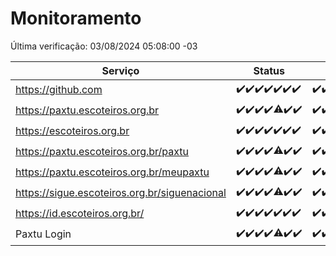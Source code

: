 # Monitoramento

Última verificação: 03/08/2024 05:08:00 -03

|Serviço|Status|Últimas 24h|
|---|---|---|
|https://github.com|<span title="2024-07-27: OK=24">✔️</span><span title="2024-07-28: OK=23">✔️</span><span title="2024-07-29: OK=24">✔️</span><span title="2024-07-30: OK=24">✔️</span><span title="2024-07-31: OK=24">✔️</span><span title="2024-08-01: OK=23">✔️</span><span title="2024-08-02: OK=8">✔️</span>|<span title="02/08/2024 05:09:00 -03 : 200">✔️</span><span title="02/08/2024 06:08:00 -03 : 200">✔️</span><span title="02/08/2024 07:07:00 -03 : 200">✔️</span><span title="02/08/2024 08:06:00 -03 : 200">✔️</span><span title="02/08/2024 09:12:00 -03 : 200">✔️</span><span title="02/08/2024 10:10:00 -03 : 200">✔️</span><span title="02/08/2024 11:07:00 -03 : 200">✔️</span><span title="02/08/2024 12:07:00 -03 : 200">✔️</span><span title="02/08/2024 13:08:00 -03 : 200">✔️</span><span title="02/08/2024 14:06:00 -03 : 200">✔️</span><span title="02/08/2024 15:09:00 -03 : 200">✔️</span><span title="02/08/2024 16:04:00 -03 : 200">✔️</span><span title="02/08/2024 17:08:00 -03 : 200">✔️</span><span title="02/08/2024 18:07:00 -03 : 200">✔️</span><span title="02/08/2024 19:06:00 -03 : 200">✔️</span><span title="02/08/2024 20:06:00 -03 : 200">✔️</span><span title="02/08/2024 21:34:00 -03 : 200">✔️</span><span title="02/08/2024 22:55:00 -03 : 200">✔️</span><span title="02/08/2024 23:27:00 -03 : 200">✔️</span><span title="03/08/2024 00:07:00 -03 : 200">✔️</span><span title="03/08/2024 01:08:00 -03 : 200">✔️</span><span title="03/08/2024 02:06:00 -03 : 200">✔️</span><span title="03/08/2024 03:10:00 -03 : 200">✔️</span><span title="03/08/2024 04:06:00 -03 : 200">✔️</span><span title="03/08/2024 05:08:00 -03 : 200">✔️</span>|
|https://paxtu.escoteiros.org.br|<span title="2024-07-27: OK=24">✔️</span><span title="2024-07-28: OK=23">✔️</span><span title="2024-07-29: OK=24">✔️</span><span title="2024-07-30: OK=24">✔️</span><span title="2024-07-31: OK=23, Falhas=1">⚠️</span><span title="2024-08-01: OK=23">✔️</span><span title="2024-08-02: OK=8">✔️</span>|<span title="02/08/2024 05:09:00 -03 : 200">✔️</span><span title="02/08/2024 06:08:00 -03 : 200">✔️</span><span title="02/08/2024 07:08:00 -03 : 200">✔️</span><span title="02/08/2024 08:06:00 -03 : 200">✔️</span><span title="02/08/2024 09:12:00 -03 : 200">✔️</span><span title="02/08/2024 10:10:00 -03 : 0">❌</span><span title="02/08/2024 11:07:00 -03 : 200">✔️</span><span title="02/08/2024 12:07:00 -03 : 200">✔️</span><span title="02/08/2024 13:08:00 -03 : 200">✔️</span><span title="02/08/2024 14:06:00 -03 : 200">✔️</span><span title="02/08/2024 15:09:00 -03 : 0">❌</span><span title="02/08/2024 16:04:00 -03 : 200">✔️</span><span title="02/08/2024 17:08:00 -03 : 200">✔️</span><span title="02/08/2024 18:07:00 -03 : 200">✔️</span><span title="02/08/2024 19:06:00 -03 : 200">✔️</span><span title="02/08/2024 20:06:00 -03 : 200">✔️</span><span title="02/08/2024 21:34:00 -03 : 200">✔️</span><span title="02/08/2024 22:55:00 -03 : 200">✔️</span><span title="02/08/2024 23:27:00 -03 : 200">✔️</span><span title="03/08/2024 00:07:00 -03 : 200">✔️</span><span title="03/08/2024 01:08:00 -03 : 200">✔️</span><span title="03/08/2024 02:06:00 -03 : 200">✔️</span><span title="03/08/2024 03:10:00 -03 : 200">✔️</span><span title="03/08/2024 04:06:00 -03 : 200">✔️</span><span title="03/08/2024 05:08:00 -03 : 200">✔️</span>|
|https://escoteiros.org.br|<span title="2024-07-27: OK=24">✔️</span><span title="2024-07-28: OK=23">✔️</span><span title="2024-07-29: OK=24">✔️</span><span title="2024-07-30: OK=24">✔️</span><span title="2024-07-31: OK=24">✔️</span><span title="2024-08-01: OK=23">✔️</span><span title="2024-08-02: OK=8">✔️</span>|<span title="02/08/2024 05:09:00 -03 : 200">✔️</span><span title="02/08/2024 06:08:00 -03 : 200">✔️</span><span title="02/08/2024 07:08:00 -03 : 200">✔️</span><span title="02/08/2024 08:06:00 -03 : 200">✔️</span><span title="02/08/2024 09:12:00 -03 : 200">✔️</span><span title="02/08/2024 10:11:00 -03 : 200">✔️</span><span title="02/08/2024 11:07:00 -03 : 200">✔️</span><span title="02/08/2024 12:07:00 -03 : 200">✔️</span><span title="02/08/2024 13:08:00 -03 : 200">✔️</span><span title="02/08/2024 14:06:00 -03 : 200">✔️</span><span title="02/08/2024 15:10:00 -03 : 200">✔️</span><span title="02/08/2024 16:04:00 -03 : 200">✔️</span><span title="02/08/2024 17:08:00 -03 : 200">✔️</span><span title="02/08/2024 18:07:00 -03 : 200">✔️</span><span title="02/08/2024 19:06:00 -03 : 200">✔️</span><span title="02/08/2024 20:06:00 -03 : 200">✔️</span><span title="02/08/2024 21:34:00 -03 : 200">✔️</span><span title="02/08/2024 22:55:00 -03 : 200">✔️</span><span title="02/08/2024 23:27:00 -03 : 200">✔️</span><span title="03/08/2024 00:07:00 -03 : 200">✔️</span><span title="03/08/2024 01:08:00 -03 : 200">✔️</span><span title="03/08/2024 02:06:00 -03 : 200">✔️</span><span title="03/08/2024 03:10:00 -03 : 200">✔️</span><span title="03/08/2024 04:06:00 -03 : 200">✔️</span><span title="03/08/2024 05:08:00 -03 : 200">✔️</span>|
|https://paxtu.escoteiros.org.br/paxtu|<span title="2024-07-27: OK=24">✔️</span><span title="2024-07-28: OK=23">✔️</span><span title="2024-07-29: OK=24">✔️</span><span title="2024-07-30: OK=24">✔️</span><span title="2024-07-31: OK=23, Falhas=1">⚠️</span><span title="2024-08-01: OK=23">✔️</span><span title="2024-08-02: OK=8">✔️</span>|<span title="02/08/2024 05:09:00 -03 : 200">✔️</span><span title="02/08/2024 06:08:00 -03 : 200">✔️</span><span title="02/08/2024 07:08:00 -03 : 200">✔️</span><span title="02/08/2024 08:06:00 -03 : 200">✔️</span><span title="02/08/2024 09:13:00 -03 : 200">✔️</span><span title="02/08/2024 10:11:00 -03 : 0">❌</span><span title="02/08/2024 11:07:00 -03 : 200">✔️</span><span title="02/08/2024 12:07:00 -03 : 200">✔️</span><span title="02/08/2024 13:08:00 -03 : 200">✔️</span><span title="02/08/2024 14:06:00 -03 : 200">✔️</span><span title="02/08/2024 15:10:00 -03 : 0">❌</span><span title="02/08/2024 16:04:00 -03 : 200">✔️</span><span title="02/08/2024 17:08:00 -03 : 200">✔️</span><span title="02/08/2024 18:07:00 -03 : 200">✔️</span><span title="02/08/2024 19:06:00 -03 : 200">✔️</span><span title="02/08/2024 20:06:00 -03 : 200">✔️</span><span title="02/08/2024 21:34:00 -03 : 200">✔️</span><span title="02/08/2024 22:55:00 -03 : 200">✔️</span><span title="02/08/2024 23:27:00 -03 : 200">✔️</span><span title="03/08/2024 00:07:00 -03 : 200">✔️</span><span title="03/08/2024 01:08:00 -03 : 200">✔️</span><span title="03/08/2024 02:06:00 -03 : 200">✔️</span><span title="03/08/2024 03:10:00 -03 : 200">✔️</span><span title="03/08/2024 04:06:00 -03 : 200">✔️</span><span title="03/08/2024 05:08:00 -03 : 200">✔️</span>|
|https://paxtu.escoteiros.org.br/meupaxtu|<span title="2024-07-27: OK=24">✔️</span><span title="2024-07-28: OK=23">✔️</span><span title="2024-07-29: OK=24">✔️</span><span title="2024-07-30: OK=24">✔️</span><span title="2024-07-31: OK=23, Falhas=1">⚠️</span><span title="2024-08-01: OK=23">✔️</span><span title="2024-08-02: OK=8">✔️</span>|<span title="02/08/2024 05:09:00 -03 : 200">✔️</span><span title="02/08/2024 06:08:00 -03 : 200">✔️</span><span title="02/08/2024 07:08:00 -03 : 200">✔️</span><span title="02/08/2024 08:06:00 -03 : 200">✔️</span><span title="02/08/2024 09:13:00 -03 : 200">✔️</span><span title="02/08/2024 10:11:00 -03 : 502">❌</span><span title="02/08/2024 11:07:00 -03 : 200">✔️</span><span title="02/08/2024 12:07:00 -03 : 200">✔️</span><span title="02/08/2024 13:08:00 -03 : 200">✔️</span><span title="02/08/2024 14:06:00 -03 : 200">✔️</span><span title="02/08/2024 15:10:00 -03 : 0">❌</span><span title="02/08/2024 16:04:00 -03 : 200">✔️</span><span title="02/08/2024 17:08:00 -03 : 200">✔️</span><span title="02/08/2024 18:07:00 -03 : 200">✔️</span><span title="02/08/2024 19:06:00 -03 : 200">✔️</span><span title="02/08/2024 20:06:00 -03 : 200">✔️</span><span title="02/08/2024 21:34:00 -03 : 200">✔️</span><span title="02/08/2024 22:55:00 -03 : 200">✔️</span><span title="02/08/2024 23:27:00 -03 : 200">✔️</span><span title="03/08/2024 00:07:00 -03 : 200">✔️</span><span title="03/08/2024 01:08:00 -03 : 200">✔️</span><span title="03/08/2024 02:06:00 -03 : 200">✔️</span><span title="03/08/2024 03:10:00 -03 : 200">✔️</span><span title="03/08/2024 04:06:00 -03 : 200">✔️</span><span title="03/08/2024 05:08:00 -03 : 200">✔️</span>|
|https://sigue.escoteiros.org.br/siguenacional|<span title="2024-07-27: OK=24">✔️</span><span title="2024-07-28: OK=23">✔️</span><span title="2024-07-29: OK=24">✔️</span><span title="2024-07-30: OK=24">✔️</span><span title="2024-07-31: OK=23, Falhas=1">⚠️</span><span title="2024-08-01: OK=23">✔️</span><span title="2024-08-02: OK=8">✔️</span>|<span title="02/08/2024 05:09:00 -03 : 200">✔️</span><span title="02/08/2024 06:08:00 -03 : 200">✔️</span><span title="02/08/2024 07:08:00 -03 : 200">✔️</span><span title="02/08/2024 08:06:00 -03 : 200">✔️</span><span title="02/08/2024 09:13:00 -03 : 200">✔️</span><span title="02/08/2024 10:11:00 -03 : 502">❌</span><span title="02/08/2024 11:07:00 -03 : 200">✔️</span><span title="02/08/2024 12:07:00 -03 : 200">✔️</span><span title="02/08/2024 13:08:00 -03 : 200">✔️</span><span title="02/08/2024 14:06:00 -03 : 200">✔️</span><span title="02/08/2024 15:10:00 -03 : 0">❌</span><span title="02/08/2024 16:04:00 -03 : 200">✔️</span><span title="02/08/2024 17:08:00 -03 : 200">✔️</span><span title="02/08/2024 18:07:00 -03 : 200">✔️</span><span title="02/08/2024 19:06:00 -03 : 200">✔️</span><span title="02/08/2024 20:06:00 -03 : 200">✔️</span><span title="02/08/2024 21:34:00 -03 : 200">✔️</span><span title="02/08/2024 22:55:00 -03 : 200">✔️</span><span title="02/08/2024 23:28:00 -03 : 200">✔️</span><span title="03/08/2024 00:07:00 -03 : 200">✔️</span><span title="03/08/2024 01:08:00 -03 : 200">✔️</span><span title="03/08/2024 02:06:00 -03 : 200">✔️</span><span title="03/08/2024 03:10:00 -03 : 200">✔️</span><span title="03/08/2024 04:06:00 -03 : 200">✔️</span><span title="03/08/2024 05:08:00 -03 : 200">✔️</span>|
|https://id.escoteiros.org.br/|<span title="2024-07-27: OK=24">✔️</span><span title="2024-07-28: OK=23">✔️</span><span title="2024-07-29: OK=24">✔️</span><span title="2024-07-30: OK=24">✔️</span><span title="2024-07-31: OK=24">✔️</span><span title="2024-08-01: OK=23">✔️</span><span title="2024-08-02: OK=8">✔️</span>|<span title="02/08/2024 05:09:00 -03 : 200">✔️</span><span title="02/08/2024 06:08:00 -03 : 200">✔️</span><span title="02/08/2024 07:08:00 -03 : 200">✔️</span><span title="02/08/2024 08:06:00 -03 : 200">✔️</span><span title="02/08/2024 09:13:00 -03 : 200">✔️</span><span title="02/08/2024 10:11:00 -03 : 200">✔️</span><span title="02/08/2024 11:07:00 -03 : 200">✔️</span><span title="02/08/2024 12:07:00 -03 : 200">✔️</span><span title="02/08/2024 13:08:00 -03 : 200">✔️</span><span title="02/08/2024 14:06:00 -03 : 200">✔️</span><span title="02/08/2024 15:10:00 -03 : 200">✔️</span><span title="02/08/2024 16:04:00 -03 : 200">✔️</span><span title="02/08/2024 17:08:00 -03 : 200">✔️</span><span title="02/08/2024 18:07:00 -03 : 200">✔️</span><span title="02/08/2024 19:06:00 -03 : 200">✔️</span><span title="02/08/2024 20:06:00 -03 : 200">✔️</span><span title="02/08/2024 21:34:00 -03 : 200">✔️</span><span title="02/08/2024 22:55:00 -03 : 200">✔️</span><span title="02/08/2024 23:28:00 -03 : 200">✔️</span><span title="03/08/2024 00:07:00 -03 : 200">✔️</span><span title="03/08/2024 01:08:00 -03 : 200">✔️</span><span title="03/08/2024 02:06:00 -03 : 200">✔️</span><span title="03/08/2024 03:10:00 -03 : 200">✔️</span><span title="03/08/2024 04:06:00 -03 : 200">✔️</span><span title="03/08/2024 05:08:00 -03 : 200">✔️</span>|
|Paxtu Login|<span title="2024-07-27: OK=24">✔️</span><span title="2024-07-28: OK=23">✔️</span><span title="2024-07-29: OK=24">✔️</span><span title="2024-07-30: OK=24">✔️</span><span title="2024-07-31: OK=23, Falhas=1">⚠️</span><span title="2024-08-01: OK=23">✔️</span><span title="2024-08-02: OK=8">✔️</span>|<span title="02/08/2024 05:09:00 -03 : 200">✔️</span><span title="02/08/2024 06:08:00 -03 : 200">✔️</span><span title="02/08/2024 07:08:00 -03 : 200">✔️</span><span title="02/08/2024 08:06:00 -03 : 200">✔️</span><span title="02/08/2024 09:13:00 -03 : 200">✔️</span><span title="02/08/2024 10:11:00 -03 : 502">❌</span><span title="02/08/2024 11:07:00 -03 : 200">✔️</span><span title="02/08/2024 12:07:00 -03 : 200">✔️</span><span title="02/08/2024 13:08:00 -03 : 200">✔️</span><span title="02/08/2024 14:06:00 -03 : 200">✔️</span><span title="02/08/2024 15:10:00 -03 : 200">✔️</span><span title="02/08/2024 16:04:00 -03 : 200">✔️</span><span title="02/08/2024 17:08:00 -03 : 200">✔️</span><span title="02/08/2024 18:07:00 -03 : 200">✔️</span><span title="02/08/2024 19:06:00 -03 : 200">✔️</span><span title="02/08/2024 20:06:00 -03 : 200">✔️</span><span title="02/08/2024 21:34:00 -03 : 200">✔️</span><span title="02/08/2024 22:55:00 -03 : 200">✔️</span><span title="02/08/2024 23:28:00 -03 : 200">✔️</span><span title="03/08/2024 00:07:00 -03 : 200">✔️</span><span title="03/08/2024 01:08:00 -03 : 200">✔️</span><span title="03/08/2024 02:06:00 -03 : 200">✔️</span><span title="03/08/2024 03:10:00 -03 : 200">✔️</span><span title="03/08/2024 04:06:00 -03 : 200">✔️</span><span title="03/08/2024 05:08:00 -03 : 200">✔️</span>|
